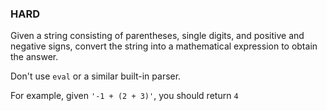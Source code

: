 ### HARD

Given a string consisting of parentheses, single digits, and positive and negative signs, convert the string into a mathematical expression to obtain the answer.

Don't use `eval` or a similar built-in parser.

For example, given `'-1 + (2 + 3)'`, you should return `4`
